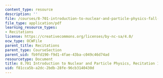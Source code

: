 ```yaml
---
content_type: resource
description: ''
file: /courses/8-701-introduction-to-nuclear-and-particle-physics-fall-2020/f81cca5ba2dc2bdb28fe96cb3140430d_MIT8_701f20_rec14_soln.pdf
file_type: application/pdf
learning_resource_types:
- Recitations
license: https://creativecommons.org/licenses/by-nc-sa/4.0/
ocw_type: OCWFile
parent_title: Recitations
parent_type: CourseSection
parent_uid: fb9fd190-f9d1-4fae-43ba-c049c46d74ad
resourcetype: Document
title: 8.701 Introduction to Nuclear and Particle Physics, Recitation 14 Solutions
uid: f81cca5b-a2dc-2bdb-28fe-96cb3140430d
---
```


